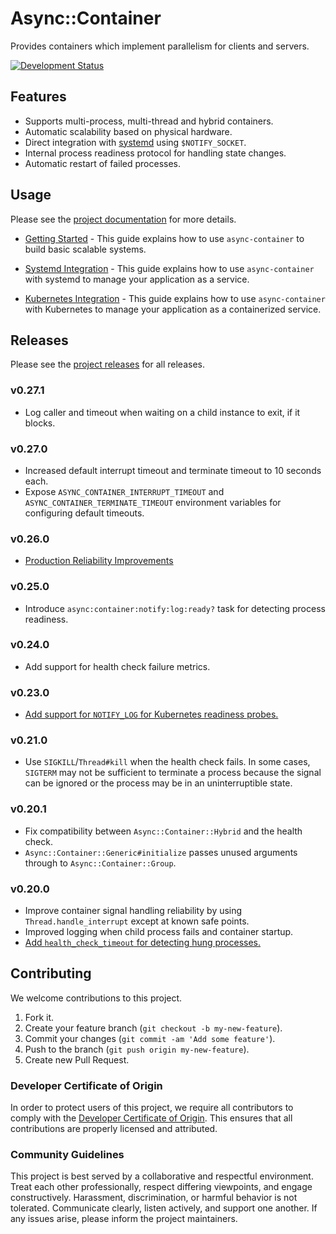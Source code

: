 # Async::Container

Provides containers which implement parallelism for clients and servers.

[![Development Status](https://github.com/socketry/async-container/workflows/Test/badge.svg)](https://github.com/socketry/async-container/actions?workflow=Test)

## Features

  - Supports multi-process, multi-thread and hybrid containers.
  - Automatic scalability based on physical hardware.
  - Direct integration with [systemd](https://www.freedesktop.org/software/systemd/man/sd_notify.html) using `$NOTIFY_SOCKET`.
  - Internal process readiness protocol for handling state changes.
  - Automatic restart of failed processes.

## Usage

Please see the [project documentation](https://socketry.github.io/async-container/) for more details.

  - [Getting Started](https://socketry.github.io/async-container/guides/getting-started/index) - This guide explains how to use `async-container` to build basic scalable systems.

  - [Systemd Integration](https://socketry.github.io/async-container/guides/systemd-integration/index) - This guide explains how to use `async-container` with systemd to manage your application as a service.

  - [Kubernetes Integration](https://socketry.github.io/async-container/guides/kubernetes-integration/index) - This guide explains how to use `async-container` with Kubernetes to manage your application as a containerized service.

## Releases

Please see the [project releases](https://socketry.github.io/async-container/releases/index) for all releases.

### v0.27.1

  - Log caller and timeout when waiting on a child instance to exit, if it blocks.

### v0.27.0

  - Increased default interrupt timeout and terminate timeout to 10 seconds each.
  - Expose `ASYNC_CONTAINER_INTERRUPT_TIMEOUT` and `ASYNC_CONTAINER_TERMINATE_TIMEOUT` environment variables for configuring default timeouts.

### v0.26.0

  - [Production Reliability Improvements](https://socketry.github.io/async-container/releases/index#production-reliability-improvements)

### v0.25.0

  - Introduce `async:container:notify:log:ready?` task for detecting process readiness.

### v0.24.0

  - Add support for health check failure metrics.

### v0.23.0

  - [Add support for `NOTIFY_LOG` for Kubernetes readiness probes.](https://socketry.github.io/async-container/releases/index#add-support-for-notify_log-for-kubernetes-readiness-probes.)

### v0.21.0

  - Use `SIGKILL`/`Thread#kill` when the health check fails. In some cases, `SIGTERM` may not be sufficient to terminate a process because the signal can be ignored or the process may be in an uninterruptible state.

### v0.20.1

  - Fix compatibility between <code class="language-ruby">Async::Container::Hybrid</code> and the health check.
  - <code class="language-ruby">Async::Container::Generic\#initialize</code> passes unused arguments through to <code class="language-ruby">Async::Container::Group</code>.

### v0.20.0

  - Improve container signal handling reliability by using `Thread.handle_interrupt` except at known safe points.
  - Improved logging when child process fails and container startup.
  - [Add `health_check_timeout` for detecting hung processes.](https://socketry.github.io/async-container/releases/index#add-health_check_timeout-for-detecting-hung-processes.)

## Contributing

We welcome contributions to this project.

1.  Fork it.
2.  Create your feature branch (`git checkout -b my-new-feature`).
3.  Commit your changes (`git commit -am 'Add some feature'`).
4.  Push to the branch (`git push origin my-new-feature`).
5.  Create new Pull Request.

### Developer Certificate of Origin

In order to protect users of this project, we require all contributors to comply with the [Developer Certificate of Origin](https://developercertificate.org/). This ensures that all contributions are properly licensed and attributed.

### Community Guidelines

This project is best served by a collaborative and respectful environment. Treat each other professionally, respect differing viewpoints, and engage constructively. Harassment, discrimination, or harmful behavior is not tolerated. Communicate clearly, listen actively, and support one another. If any issues arise, please inform the project maintainers.
